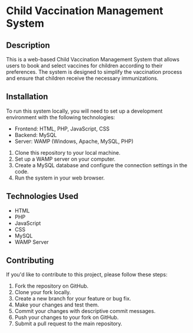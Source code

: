 # Child Vaccination Management System

## Description

This is a web-based Child Vaccination Management System that allows users to book and select vaccines for children according to their preferences. The system is designed to simplify the vaccination process and ensure that children receive the necessary immunizations.

## Installation

To run this system locally, you will need to set up a development environment with the following technologies:

- Frontend: HTML, PHP, JavaScript, CSS
- Backend: MySQL
- Server: WAMP (Windows, Apache, MySQL, PHP)

1. Clone this repository to your local machine.
2. Set up a WAMP server on your computer.
3. Create a MySQL database and configure the connection settings in the code.
4. Run the system in your web browser.

## Technologies Used

- HTML
- PHP
- JavaScript
- CSS
- MySQL
- WAMP Server

## Contributing

If you'd like to contribute to this project, please follow these steps:

1. Fork the repository on GitHub.
2. Clone your fork locally.
3. Create a new branch for your feature or bug fix.
4. Make your changes and test them.
5. Commit your changes with descriptive commit messages.
6. Push your changes to your fork on GitHub.
7. Submit a pull request to the main repository.
